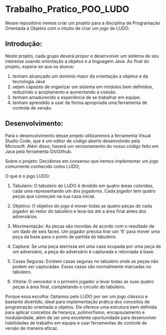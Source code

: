 # Trabalho_Pratico_POO_LUDO
Nesse repositório iremos criar um projeto para a disciplina de Programação Orientada a Objetos com o intuito de criar um jogo de LUDO.

## Introdução:
Neste projeto, cada grupo deverá propor e desenvolver um sistema de seu interesse usando orientação a objetos e a linguagem Java.
Ao final do projeto, espera-se que os alunos:
 1) tenham alcançado um domínio maior da orientação a objetos e da tecnologia Java
 2) sejam capazes de organizar um sistema em módulos bem definidos, reduzindo o acoplamento e aumentando a coesão.
 3) tenham amadurecido a experiência de se trabalhar em equipe.
 4) tenham aprendido a usar de forma apropriada uma ferramenta de controle de versão.

## Desenvolvimento:
Para o desenvolvimento desse projeto utilizaremos a ferramenta Visual Studio Code, que é um editor de código aberto desenvolvido pela Microsoft.
Além disso, haverá um versionamento do nosso código feito em Java pela ferramenta Git/Github.

Sobre o projeto: Decidimos em consenso que iremos implementar um jogo comumente conhecido como LUDO;

O que é o jogo LUDO:
 1) Tabuleiro: O tabuleiro do LUDO é dividido em quatro áreas coloridas, cada uma representando um dos jogadores. Cada jogador tem quatro peças que começam na sua casa inicial.
 
 2) Objetivo: O objetivo do jogo é mover todas as quatro peças de cada jogador ao redor do tabuleiro e levá-las até a área final antes dos adversários.
  
 3) Movimentação: As peças são movidas de acordo com o resultado de um dado de seis faces. Um jogador precisa tirar um '6' para mover uma peça da base para o ponto de partida do tabuleiro.
 
 4) Captura: Se uma peça aterrissa em uma casa ocupada por uma peça de um adversário, a peça do adversário é capturada e retornada à base.
 
 5) Casas Seguras: Existem casas seguras no tabuleiro onde as peças não podem ser capturadas. Essas casas são normalmente marcadas no tabuleiro.
 
 6) Vitória: O vencedor é o primeiro jogador a levar todas as suas quatro peças à área final, completando o circuito do tabuleiro.

Porque essa escolha: Optamos pelo LUDO por ser um jogo clássico e bastante divertido, ideal para implementação prática dos conceitos de programação orientada a objetos. Ele oferece uma estrutura bem definida para aplicar conceitos de herança, polimorfismo, encapsulamento e modularidade, além de ser uma excelente oportunidade para desenvolver habilidades de trabalho em equipe e usar ferramentas de controle de versão de maneira eficaz.
